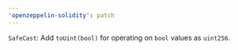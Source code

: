 ```yaml
---
'openzeppelin-solidity': patch
---
```


`SafeCast`: Add `toUint(bool)` for operating on `bool` values as `uint256`.
